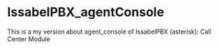 # IssabelPBX_agentConsole
This is a my version about agent_console of IssabelPBX (asterisk): Call Center Module
